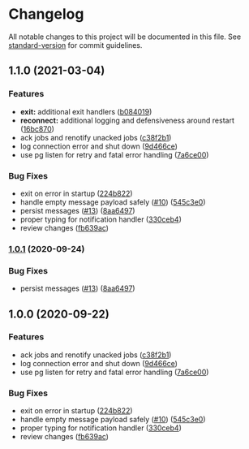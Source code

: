 # Changelog

All notable changes to this project will be documented in this file. See [standard-version](https://github.com/conventional-changelog/standard-version) for commit guidelines.

## 1.1.0 (2021-03-04)


### Features

* **exit:** additional exit handlers ([b084019](https://github.com/politics-rewired/pg-amqp-bridge-node/commit/b084019ff01cd2aed7287a4ba6fd30ee93b652bb))
* **reconnect:** additional logging and defensiveness around restart ([16bc870](https://github.com/politics-rewired/pg-amqp-bridge-node/commit/16bc870e0a8f94e0af8cc726212a457dfa83887d))
* ack jobs and renotify unacked jobs ([c38f2b1](https://github.com/politics-rewired/pg-amqp-bridge-node/commit/c38f2b1bc4e37e526998cd2f25f85ca62cd269cd))
* log connection error and shut down ([9d466ce](https://github.com/politics-rewired/pg-amqp-bridge-node/commit/9d466ceecfbc65b6096b0f0c92e068143868b7d4))
* use pg listen for retry and fatal error handling ([7a6ce00](https://github.com/politics-rewired/pg-amqp-bridge-node/commit/7a6ce00a7e048888149ae40c51e5c8f81a31a9f6))


### Bug Fixes

* exit on error in startup ([224b822](https://github.com/politics-rewired/pg-amqp-bridge-node/commit/224b8225f2262482a199a12f2997f321966613c1))
* handle empty message payload safely ([#10](https://github.com/politics-rewired/pg-amqp-bridge-node/issues/10)) ([545c3e0](https://github.com/politics-rewired/pg-amqp-bridge-node/commit/545c3e0ea8d571e46095e1f9321f8975f5c7bce8))
* persist messages ([#13](https://github.com/politics-rewired/pg-amqp-bridge-node/issues/13)) ([8aa6497](https://github.com/politics-rewired/pg-amqp-bridge-node/commit/8aa64978cd0114c9458ce1034ecde6e118c43ae3))
* proper typing for notification handler ([330ceb4](https://github.com/politics-rewired/pg-amqp-bridge-node/commit/330ceb4ff7a6c2508e3ad8ae549625bddc532e25))
* review changes ([fb639ac](https://github.com/politics-rewired/pg-amqp-bridge-node/commit/fb639aca01edfd4438a464e1b0bfb974e3e56c34))

### [1.0.1](https://github.com/politics-rewired/pg-amqp-bridge-node/compare/v1.0.0...v1.0.1) (2020-09-24)


### Bug Fixes

* persist messages ([#13](https://github.com/politics-rewired/pg-amqp-bridge-node/issues/13)) ([8aa6497](https://github.com/politics-rewired/pg-amqp-bridge-node/commit/8aa64978cd0114c9458ce1034ecde6e118c43ae3))

## 1.0.0 (2020-09-22)


### Features

* ack jobs and renotify unacked jobs ([c38f2b1](https://github.com/politics-rewired/pg-amqp-bridge-node/commit/c38f2b1bc4e37e526998cd2f25f85ca62cd269cd))
* log connection error and shut down ([9d466ce](https://github.com/politics-rewired/pg-amqp-bridge-node/commit/9d466ceecfbc65b6096b0f0c92e068143868b7d4))
* use pg listen for retry and fatal error handling ([7a6ce00](https://github.com/politics-rewired/pg-amqp-bridge-node/commit/7a6ce00a7e048888149ae40c51e5c8f81a31a9f6))


### Bug Fixes

* exit on error in startup ([224b822](https://github.com/politics-rewired/pg-amqp-bridge-node/commit/224b8225f2262482a199a12f2997f321966613c1))
* handle empty message payload safely ([#10](https://github.com/politics-rewired/pg-amqp-bridge-node/issues/10)) ([545c3e0](https://github.com/politics-rewired/pg-amqp-bridge-node/commit/545c3e0ea8d571e46095e1f9321f8975f5c7bce8))
* proper typing for notification handler ([330ceb4](https://github.com/politics-rewired/pg-amqp-bridge-node/commit/330ceb4ff7a6c2508e3ad8ae549625bddc532e25))
* review changes ([fb639ac](https://github.com/politics-rewired/pg-amqp-bridge-node/commit/fb639aca01edfd4438a464e1b0bfb974e3e56c34))
